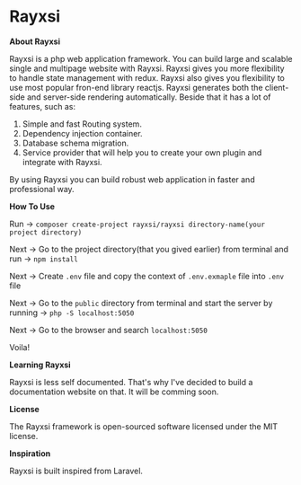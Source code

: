 # Rayxsi

**About Rayxsi**

Rayxsi is a php web application framework. You can build large and scalable single and multipage website with Rayxsi.
Rayxsi gives you more flexibility to handle state management with redux. Rayxsi also gives you flexibility to use most popular fron-end library reactjs. Rayxsi generates both the client-side and server-side rendering automatically. Beside that it has a lot of features, such as:

1. Simple and fast Routing system.
2. Dependency injection container.
3. Database schema migration.
4. Service provider that will help you to create your own plugin and integrate with Rayxsi.

By using Rayxsi you can build robust web application in faster and professional way.

**How To Use**

Run -> `composer create-project rayxsi/rayxsi directory-name(your project directory)`

Next -> Go to the project directory(that you gived earlier) from terminal and run -> `npm install`

Next -> Create `.env` file and copy the context of `.env.exmaple` file into `.env` file

Next -> Go to the `public` directory from terminal and start the server by running -> `php -S localhost:5050`

Next -> Go to the browser and search `localhost:5050`

Voila!


**Learning Rayxsi**

Rayxsi is less self documented. That's why I've decided to build a documentation website on that. It will be comming soon.

**License**

The Rayxsi framework is open-sourced software licensed under the MIT license.

**Inspiration**

Rayxsi is built inspired from Laravel.
